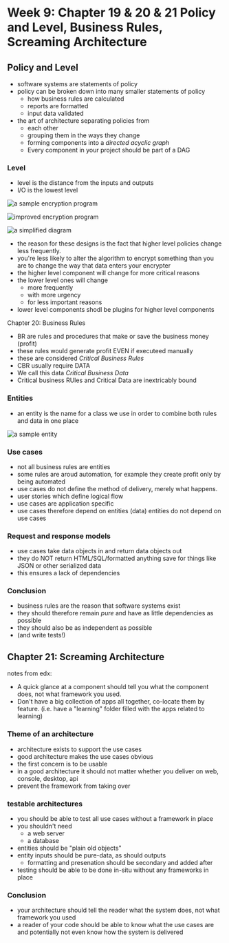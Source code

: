 # Week 9: Chapter 19 & 20 & 21 Policy and Level, Business Rules, Screaming Architecture


## Policy and Level  

- software systems are statements of policy
- policy can be broken down into many smaller statements of policy
  - how business rules are calculated
  - reports are formatted
  - input data validated
- the art of architecture  separating policies from
  - each other
  - grouping them in the ways they change
  - forming components into a _directed acyclic graph_
  - Every component in your project should be part of a DAG

### Level

- level is the distance from the inputs and outputs
- I/O is the lowest level

![a sample encryption program](https://user-images.githubusercontent.com/355561/135954466-bfd358d5-f1ce-4549-9811-6efef983d757.png)

![improved encryption program](https://user-images.githubusercontent.com/355561/135954993-46dda187-0c5a-4f17-8d20-d322b0a884d0.png)

![a simplified diagram](https://user-images.githubusercontent.com/355561/135955183-b1f33cf6-6414-447b-8253-5405888d9ee9.png)

- the reason for these designs is the fact that higher level policies change less frequently.
- you're less likely to alter the algorithm to encrypt something than you are to change the way that data enters your encrypter
- the higher level component will change for more critical reasons
- the lower level ones will change
  - more frequently
  - with more urgency
  - for less important reasons
- lower level components shodl be plugins for higher level components

Chapter 20: Business Rules

- BR are rules and procedures that make or save the business money (profit)
- these rules would generate profit EVEN if executeed manually
- these are considered _Critical Business Rules_
- CBR usually require DATA
- We call this data _Critical Business Data_
- Critical business RUles and Critical Data are inextricably bound

### Entities

- an entity is the name for a class we use in order to combine both rules and data in one place

![a sample entity](https://user-images.githubusercontent.com/355561/135956035-55af7dee-e955-4618-b423-e6e04213c99c.png)

### Use cases

- not all business rules are entities
- some rules are aroud automation, for example they create profit only by being automated
- use cases do not define the method of delivery, merely what happens.
- user stories which define logical flow
- use cases are application specific
- use cases therefore depend on entities (data) entities do not depend on use cases

### Request and response models

- use cases take data objects in and return data objects out
- they do NOT return HTML/SQL/formatted anything save for things like JSON or other serialized data
- this ensures a lack of dependencies

### Conclusion

- business rules are the reason that software systems exist
- they should therefore remain *pure* and have as little dependencies as possible
- they should also be as independent as possible
- (and write tests!)
 
## Chapter 21: Screaming Architecture

notes from edx:

- A quick glance at a component should tell you what the component does, not what framework you used.
- Don't have a big collection of apps all together, co-locate them by feature. (i.e. have a "learning" folder filled with the apps related to learning)

### Theme of an architecture

- architecture exists to support the use cases
- good architecture makes the use cases obvious
- the first concern is to be usable
- in a good architecture it should not matter whether you deliver on web, console, desktop, api
- prevent the framework from taking over

### testable architectures

- you should be able to test all use cases without a framework in place
- you shouldn't need
  - a web server
  - a database
- entities should be "plain old objects"
- entity inputs should be pure-data, as should outputs
  - formatting and presenation should be secondary and added after
- testing should be able to be done in-situ without any frameworks in place

### Conclusion

- your architecture should tell the reader what the system does, not what framework you used
- a reader of your code should be able to know what the use cases are and potentially not even know how the system is delivered
